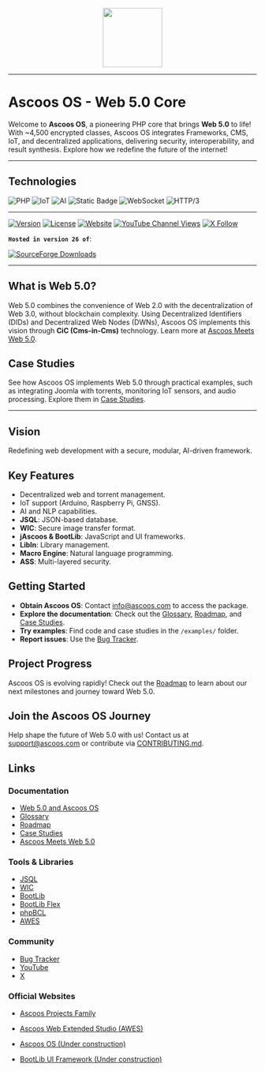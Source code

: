 <p align="center">
  <img src="https://dl.ascoos.com/images/ascoos.png" height="120" />
</p>

---

# Ascoos OS - Web 5.0 Core

Welcome to **Ascoos OS**, a pioneering PHP core that brings **Web 5.0** to life! With ~4,500 encrypted classes, Ascoos OS integrates Frameworks, CMS, IoT, and decentralized applications, delivering security, interoperability, and result synthesis. Explore how we redefine the future of the internet!

---

## Technologies

![PHP](https://img.shields.io/badge/5.6--8.5-blue?style=for-the-badge&label=PHP&labelColor=041f60&color=034f84)
![IoT](https://img.shields.io/badge/Ready-blue?style=for-the-badge&label=IoT&labelColor=%234e555b&color=006400)
![AI](https://img.shields.io/badge/Enabled-blue?style=for-the-badge&label=AI%2FNLP%2FNeural&labelColor=%234e555b&color=3e8548)
![Static Badge](https://img.shields.io/badge/Enabled-blue?style=for-the-badge&label=Macro%20Engine%20with%20DSL%2FAST&labelColor=%234e555b&color=3e8548)
![WebSocket](https://img.shields.io/badge/Supported-blue?style=for-the-badge&label=Web%20Socket&labelColor=%234e555b&color=873260)
![HTTP/3](https://img.shields.io/badge/Supported-blue?style=for-the-badge&label=HTTP%2F2%20%7C%20HTTP%2F3&labelColor=%234e555b&color=873260)

---

[![Version](https://img.shields.io/badge/Version-26.0.0-blue)](https://github.com/ascoos/os)
[![License](https://img.shields.io/badge/License-AGL-green)](https://github.com/ascoos/os/blob/main/LICENSE)
[![Website](https://img.shields.io/website?url=https%3A%2F%2Fwww.ascoos.com)](https://www.ascoos.com)
[![YouTube Channel Views](https://img.shields.io/youtube/channel/views/UCSXEgwKou_sV0D6ZWOaih5w)](https://www.youtube.com/@Ascoos)
[![X Follow](https://img.shields.io/twitter/follow/ascoos)](https://x.com/ascoos)

**`Hosted in version 26 of`**: 

[![SourceForge Downloads](https://img.shields.io/sourceforge/dt/ascoos-web-extended-studio?label=Ascoos%20Web%20Extended%20Studio)](https://sourceforge.net/projects/ascoos-web-extended-studio/)

---

## What is Web 5.0?
Web 5.0 combines the convenience of Web 2.0 with the decentralization of Web 3.0, without blockchain complexity. Using Decentralized Identifiers (DIDs) and Decentralized Web Nodes (DWNs), Ascoos OS implements this vision through **CiC (Cms-in-Cms)** technology. Learn more at [Ascoos Meets Web 5.0](https://os.ascoos.com/docs/articles/ascoos-meets-web5.html).

## Case Studies
See how Ascoos OS implements Web 5.0 through practical examples, such as integrating Joomla with torrents, monitoring IoT sensors, and audio processing. Explore them in [Case Studies](examples/case-studies/README.md).

---

## Vision
Redefining web development with a secure, modular, AI-driven framework.

## Key Features
- Decentralized web and torrent management.
- IoT support (Arduino, Raspberry Pi, GNSS).
- AI and NLP capabilities.
- **JSQL**: JSON-based database.
- **WIC**: Secure image transfer format.
- **jAscoos & BootLib**: JavaScript and UI frameworks.
- **LibIn**: Library management.
- **Macro Engine**: Natural language programming.
- **ASS**: Multi-layered security.

## Getting Started
- **Obtain Ascoos OS**: Contact [info@ascoos.com](mailto:info@ascoos.com) to access the package.
- **Explore the documentation**: Check out the [Glossary](./GLOSSARY.md), [Roadmap](./ROADMAP.md), and [Case Studies](examples/case-studies/README.md).
- **Try examples**: Find code and case studies in the `/examples/` folder.
- **Report issues**: Use the [Bug Tracker](https://issues.ascoos.com).

## Project Progress
Ascoos OS is evolving rapidly! Check out the [Roadmap](./ROADMAP.md) to learn about our next milestones and journey toward Web 5.0.

## Join the Ascoos OS Journey
Help shape the future of Web 5.0 with us! Contact us at [support@ascoos.com](mailto:support@ascoos.com) or contribute via [CONTRIBUTING.md](./CONTRIBUTING.md).

## Links
### Documentation
- [Web 5.0 and Ascoos OS](./WEB5.md)
- [Glossary](./GLOSSARY.md)
- [Roadmap](./ROADMAP.md)
- [Case Studies](examples/case-studies/README.md)
- [Ascoos Meets Web 5.0](https://os.ascoos.com/docs/articles/ascoos-meets-web5.html)

### Tools & Libraries
- [JSQL](https://github.com/ascoos/jsql)
- [WIC](https://github.com/ascoos/wic)
- [BootLib](https://github.com/ascoos/bootlib)
- [BootLib Flex](https://bootlib.ascoos.com/examples/flex/)
- [phpBCL](https://github.com/ascoos/phpbcl8)
- [AWES](https://github.com/ascoos/awes)

### Community
- [Bug Tracker](https://issues.ascoos.com)
- [YouTube](https://www.youtube.com/@Ascoos)
- [X](https://x.com/ascoos)

### Official Websites
- [Ascoos Projects Family](https://www.ascoos.com)
- [Ascoos Web Extended Studio (AWES)](https://awes.ascoos.com)
- [Ascoos OS (Under construction)](https://os.ascoos.com)

- [BootLib UI Framework (Under construction)](https://bootlib.ascoos.com)


